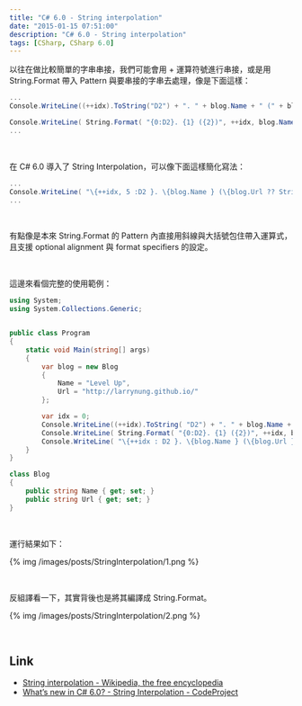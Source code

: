 ```yaml
---
title: "C# 6.0 - String interpolation"
date: "2015-01-15 07:51:00"
description: "C# 6.0 - String interpolation"
tags: [CSharp, CSharp 6.0]
---
```



以往在做比較簡單的字串串接，我們可能會用 + 運算符號進行串接，或是用 String.Format 帶入 Pattern 與要串接的字串去處理，像是下面這樣：  

<!-- More -->
```c#
...
Console.WriteLine((++idx).ToString("D2") + ". " + blog.Name + " (" + blog.Url + ")");

Console.WriteLine( String.Format( "{0:D2}. {1} ({2})", ++idx, blog.Name, blog.Url));
...
```

<br/>


在 C# 6.0 導入了 String Interpolation，可以像下面這樣簡化寫法：  

```c#
...
Console.WriteLine( "\{++idx, 5 :D2 }. \{blog.Name } (\{blog.Url ?? String.Empty})" );
...
```

<br/>


有點像是本來 String.Format 的 Pattern 內直接用斜線與大括號包住帶入運算式，且支援 optional alignment 與 format specifiers 的設定。  

<br/>


這邊來看個完整的使用範例：  

```c#
using System;
using System.Collections.Generic;


public class Program
{
    static void Main(string[] args)
    {
        var blog = new Blog
        {
            Name = "Level Up",
            Url = "http://larrynung.github.io/"
        };

        var idx = 0;
        Console.WriteLine((++idx).ToString( "D2") + ". " + blog.Name + " (" + blog.Url + ")");
        Console.WriteLine( String.Format( "{0:D2}. {1} ({2})", ++idx, blog.Name, blog.Url));
        Console.WriteLine( "\{++idx : D2 }. \{blog.Name } (\{blog.Url })");
    }
}

class Blog
{
    public string Name { get; set; }
    public string Url { get; set; }
}
```

<br/>


運行結果如下：  

{% img /images/posts/StringInterpolation/1.png %}

<br/>


反組譯看一下，其實背後也是將其編譯成 String.Format。  

{% img /images/posts/StringInterpolation/2.png %}

<br/>


Link
----
* [String interpolation - Wikipedia, the free encyclopedia](http://en.wikipedia.org/wiki/String_interpolation)
* [What’s new in C# 6.0? - String Interpolation - CodeProject](http://www.codeproject.com/Articles/846566/What-s-new-in-Csharp-String-Interpolation)
